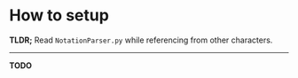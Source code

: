 # How to setup

**TLDR;** Read `NotationParser.py` while referencing from other characters.

-------------------------------------

**TODO**